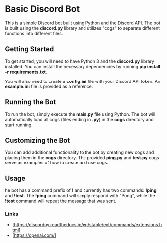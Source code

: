 
# Basic Discord Bot  
This is a simple Discord bot built using Python and the Discord API. The bot is built using the **discord.py** library and utilizes "cogs" to separate different functions into different files.  
  
## Getting Started  
To get started, you will need to have Python 3 and the **discord.py** library installed. You can install the necessary dependencies by running **pip install -r requirements.txt**.  
  
You will also need to create a **config.ini** file with your Discord API token. An **example.ini** file is provided as a reference.  
  
## Running the Bot  
To run the bot, simply execute the **main.py** file using Python. The bot will automatically load all cogs (files ending in **.py**) in the **cogs** directory and start running.  
  
## Customizing the Bot  
You can add additional functionality to the bot by creating new cogs and placing them in the **cogs** directory. The provided **ping.py** and **test.py** cogs serve as examples of how to create and use cogs.  
  
## Usage  
he bot has a command prefix of **!** and currently has two commands: **!ping** and **!test**. The **!ping** command will simply respond with "Pong", while the **!test** command will repeat the message that was sent.  
  
### Links  
* [https://discordpy.readthedocs.io/en/stable/ext/commands/extensions.html]  
* [https://openai.com/]
